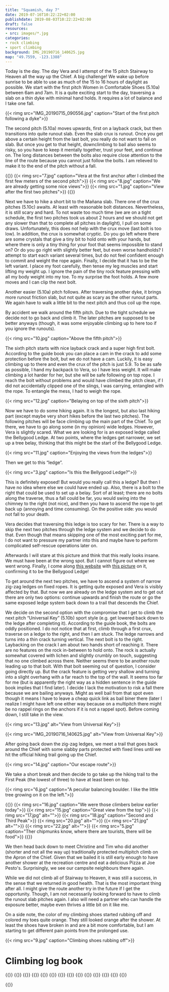 ```yaml
---
title: "Squamish, day 7"
date: 2019-07-16T10:22:22+02:00
publishdate: 2019-08-03T10:22:22+02:00
draft: false
resources:
- src: images/*.jpg
categories:
- rock climbing
- sport climbing
background: IMG_20190716_140625.jpg
map: "49.7559, -123.1388"
---
```


Today is the day. The day Vera and I attempt of the 15 pitch Stairway to Heaven
all the way up the Chief. A big challenge! We wake up before sunrise to be able
to use as much of the 15 to 16 hours of daylight as possible. We start with the
first pitch Women in Comfortable Shoes (5.10a) between 6am and 7am. It is
a quite exciting start to the day, traversing a slab on a thin dyke with minimal
hand holds. It requires a lot of balance and I take one fall.

{{< rimg src="IMG_20190715_090556.jpg" caption="Start of the first pitch following a dyke">}}

The second pitch (5.10a) moves upwards, first on a layback crack, but then
transitions into quite runout slab. Even the slab crux is runout. Once you get
above a certain height from the last bolt, you really do not want to fall on
slab. But once you get to that height, downclimbing to bail also seems to risky,
so you have to keep it mentally together, trust your feet, and continue on. The
long distances between the bolts also require close attention to the line of the
route because you cannot just follow the bolts.  I am relieved to make it to the
end of the pitch without a fall.

{{<gallery>}}
{{< rimg src="7.jpg" caption="Vera at the first anchor after I climbed the first few meters of the second pitch">}}
{{< rimg src="8.jpg" caption="We are already getting some nice views">}}
{{< rimg src="1.jpg" caption="View after the first two pitches">}}
{{</gallery>}}

Next we have to hike a short bit to the Mañana slab. There one of the crux
pitches (5.10c) awaits. At least with reasonable bolt distances. Nevertheless,
it is still scary and hard. To not waste too much time (we are on a tight
schedule, the first two pitches took us about 2 hours and we should not get any
slower than that to complete all pitches in daylight), I pull on some draws.
Unfortunately, this does not help with the crux move (last bolt is too low). In
addition, the crux is somewhat cryptic. Do you go left where there are some
crystals that give a tiny bit to hold onto with your hands, but where there is
only a tiny thing for your foot that seems impossible to stand on? Or do you go
right with slightly better feet, but even worse handholds? I attempt to start
each variant several times, but do not feel confident enough to commit and
weight the rope again. Finally, I decide that it has to be the left variant.
I place my foot carefully, then tense my leg muscles and start lifting my weight
up.  I ignore the pain of the tiny rock feature pressing with all my body weight
into my toe.  To my surprise the foot holds. A few more moves and I can clip the
next bolt.

Another easier (5.10a) pitch follows. After traversing another dyke, it brings
more runout friction slab, but not quite as scary as the other runout parts. We
again have to walk a little bit to the next pitch and thus coil up the rope.

By accident we walk around the fifth pitch. Due to the tight schedule we decide
not to go back and climb it. The later pitches are supposed to be better anyways
(though, it was some enjoyable climbing up to here too if you ignore the
runouts).

{{< rimg src="10.jpg" caption="Above the fifth pitch">}}

The sixth pitch starts with nice layback crack and a super high first bolt.
According to the guide book you can place a cam in the crack to add some
protection before the bolt, but we do not have a cam. Luckily, it is easy
climbing up to there and even the crux of the pitch is just 5.9. To be as safe
as possible, I hand my backpack to Vera, so I have less weight. It will make
climbing a lot harder for her, but she will be safe following on top rope.
I reach the bolt without problems and would have climbed the pitch clean, if
I did not accidentally clipped one of the slings, I was carrying, entangled with
the rope. To entangle the mess, I had to weigh the rope.

{{< rimg src="12.jpg" caption="Belaying on top of the sixth pitch">}}

Now we have to do some hiking again. It is the longest, but also last hiking
part (except maybe very short hikes before the last two pitches). The following
pitches will be face climbing up the main part of the Chief.  To get there, we
have to go along some (in my opinion) wide ledges. However, Vera is slightly
scared. What we are looking for is an exposed ledge called the Bellygood Ledge.
At two points, where the ledges get narrower, we set up a tree belay, thinking
that this might be the start of the Bellygood Ledge.

{{< rimg src="11.jpg" caption="Enjoying the views from the ledges">}}

Then we get to this “ledge”.

{{< rimg src="3.jpg" caption="Is this the Bellygood Ledge?">}}

This is definitely exposed! But would you really call this a ledge? But then
I have no idea where else we could have ended up. Also, there is a bolt to the
right that could be used to set up a belay. Sort of at least; there are no bolts
along the traverse, thus a fall could be far, you would swing into the chimney
to the right (not nice), and then you have to ascend the rope to get back up
(annoying and time consuming). On the positive side: you would not fall to your
death.

Vera decides that traversing this ledge is too scary for her. There is a way to
skip the next two pitches through the ledge system and we decide to do that.
Even though that means skipping one of the most exciting part for me, I do not
want to pressure my partner into this and maybe have to perform complicated
self-rescue operations later on.

Afterwards I will stare at this picture and think that this really looks insane.
We must have been at the wrong spot. But I cannot figure out where we went
wrong. Finally, I come along [this website](http://www.stephabegg.com/home/tripreports/britishcolumbia/squamish)
with [this picture](https://farm6.static.flickr.com/5523/14371686245_055cb20607_b.jpg)
on it, confirming it to be the Bellygood Ledge!

To get around the next two pitches, we have to ascend a system of narrow zig-zag
ledges on fixed ropes. It is getting quite exposed and Vera is visibly affected
by that. But now we are already on the ledge system and to get out there are
only two options: continue upwards and finish the route or go the same exposed
ledge system back down to a trail that descends the Chief.

We decide on the second option with the compromise that I get to climb the next
pitch “Universal Key” (5.10b) sport style (e.g. get lowered back down to the
ledge after completing it). According to the guide book, the bolts are oddly
positioned. I do not notice that at first, climb through a first crux, traverse
on a ledge to the right, and then I am stuck. The ledge narrows and turns into
a thin crack turning vertical. The next bolt is to the right.  Laybacking on the
crack I am about two hands short of reaching it. There are no features on the
rock in-between to hold onto. The rock is actually somewhat covered with lichen
and slightly crumbly on touch, suggesting that no one climbed across there.
Neither seems there to be another route leading up to that bolt. With that bolt
seeming out of question, I consider going directly up. But the crack feature is
getting very shallow and turning into a slight overhang with a far reach to the
top of the wall. It seems too far for me (but is apparently the right way as
a hidden sentence in the guide book implies that I find later). I decide I lack
the motivation to risk a fall there because we are bailing anyways. Might as
well bail from that spot even though it means I have to leave a cheap quick link
as bail biner there (later I realize I might have left one either way because on
a multipitch there might be no rappel rings on the anchors if it is not a rappel
spot). Before coming down, I still take in the view.

{{< rimg src="13.jpg" alt="View from Universal Key">}}

{{< rimg src="IMG_20190716_140625.jpg" alt="View from Universal Key">}}

After going back down the zig-zag ledges, we meet a trail that goes back around
the Chief with some slabby parts protected with fixed lines until we hit the
official hiking trail going up the Chief.

{{< rimg src="14.jpg" caption="Our escape route">}}

We take a short break and then decide to go take up the hiking trail to the
First Peak (the lowest of three) to have at least been on top.

{{< rimg src="6.jpg" caption="A peculiar balancing boulder. I like the little tree growing on it on the left.">}}

{{<gallery>}}
{{< rimg src="16.jpg" caption="We were those climbers below earlier today">}}
{{< rimg src="15.jpg" caption="Great view from the top">}}
{{< rimg src="17.jpg" alt="">}}
{{< rimg src="18.jpg" caption="Second and Third Peak">}}
{{< rimg src="20.jpg" alt="">}}
{{< rimg src="21.jpg" alt="">}}
{{< rimg src="22.jpg" alt="">}}
{{< rimg src="5.jpg" caption="Ther chipmunks know, where there are tourists, there will be food">}}
{{</gallery>}}

We then head back down to meet Christine and Tim who did another (shorter and
not all the way up) traditionally protected multipitch climb on the Apron of the
Chief. Given that we bailed it is still early enough to have another shower at
the recreation centre and eat a delicious Pizza at Joe Pesto's. Surprisingly, we
see our campsite neighbours there again.

While we did not climb all of Stairway to Heaven, it was still a success, in the
sense that we returned in good health. That is the most important thing after
all. I might give the route another try in the future if I get the opportunity.
Though, I am not necessarily looking forward to have to climb the runout slab
pitches again. I also will need a partner who can handle the exposure better,
maybe even thrives a little bit on it like me.

On a side note, the color of my climbing shoes started rubbing off and colored
my toes quite orange. They still looked orange after the shower. At least the
shoes have broken in and are a bit more comfortable, but I am starting to get
different pain points from the prolonged use.

{{< rimg src="9.jpg" caption="Climbing shoes rubbing off">}}


# Climbing log book

{{<climbs>}}
{{<multipitch name="Stairway to Heaven" pitches="15">}}
{{<climb name="Pitch 1 Women in Comfortable Shoes" style="hangdog" grade="5.10a">}}
{{<climb name="Pitch 2" style="onsight" grade="5.10a">}}
{{<climb name="Pitch 3 Xenolith Dance" style="aid" grade="5.10c">}}
{{<climb name="Pitch 4" style="onsight" grade="5.10a">}}
{{<climb name="Pitch 5 Dyke Link" style="skipped" grade="5.10a">}}
{{<climb name="Pitch 6 “Moonwatcher”" style="hangdog" grade="5.9">}}
{{<climb name="Pitch 7" style="skipped" grade="5.10a">}}
{{<climb name="Pitch 8" style="skipped" grade="5.10c">}}
{{<climb name="Pitch 9 “Universal Key”" style="bailed" grade="5.10b">}}
{{<climb name="Pitch 10–15" style="not attempted" grade="5.10c">}}
{{</multipitch>}}
{{</climbs>}}

{{<nextday>}}
